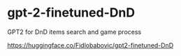 # gpt-2-finetuned-DnD
GPT2 for DnD items search and game process

https://huggingface.co/Fidlobabovic/gpt2-finetuned-DnD
